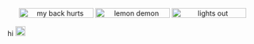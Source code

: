 <center> <img src="https://images2.imgbox.com/5f/cc/gqyirNIW_o.gif" width="150px" height="20px" title="my back hurts"> <img src="https://images2.imgbox.com/23/4d/C8P6mt20_o.gif" width="150px" height="20px" title="lemon demon"> <img src="https://images2.imgbox.com/ed/a8/VC3AracG_o.gif" width="150px" height="20px" title="lights out"> </center>

hi <img src="https://images2.imgbox.com/fa/19/vWhkPrPH_o.gif" width="20px" height="20px">
